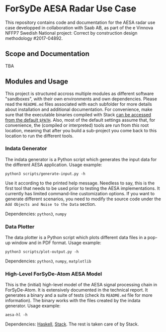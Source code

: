 # ForSyDe AESA Radar Use Case

This repository contains code and documentation for the AESA radar use case developped in collaboration with Saab AB, as part of the e Vinnova NFFP7 Swedish National project: Correct by construction design methodology #2017-04892. 

## Scope and Documentation

TBA

## Modules and Usage

This project is structured accross multiple modules as different software "sandboxes", with their own environments and own dependencies. Please read the `README.md` files associated with each subfolder for more details about installation and additional documentation. For convenience, make sure that the executable binaries compiled with Stack [can be accessed from the default `$PATH`](https://docs.haskellstack.org/en/latest/GUIDE/#downloading-and-installation). Also, most of the default settings assume that, for convenience, the (compiled or interpreted) tools are run from *this* root location, meaning that after you build a sub-project you come back to this location to run the different tools.

### Indata Generator

The indata generator is a Python script which generates the input data for the different AESA application. Usage example:

	python3 scripts/generate-input.py -h
	
Use it according to the printed help message. Needless to say, this is the first tool that needs to be used prior to testing the AESA implementations. It currently has limited command-line customization options. If you want to generate different scenarios, you need to modify the source code under the `Add Objects and Noise to the Data` section. 

Dependencies: `python3`, `numpy`

### Data Plotter

The data plotter is a Python script which plots different data files in a pop-up window and in PDF format. Usage example:

    python3 scripts/plot-output.py -h
	
Dependencies: `python3`, `numpy`, `matplotlib`

### High-Level ForSyDe-Atom AESA Model

This is the (initial) high-level model of the AESA signal processing chain in ForSyDe-Atom. It is extensively documented in the technical report. It generates a binary and a suite of tests (check its `README.md` file for more information). The binary works with the files created by the indata generator. Usage example:

	aesa-hl -h
	
Dependencies: [Haskell](https://www.haskell.org/platform/), [Stack](https://docs.haskellstack.org/en/stable/install_and_upgrade/). The rest is taken care of by Stack.
